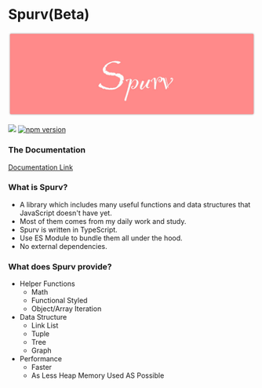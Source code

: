 # Spurv(Beta)

![avatar](logo.png)

[![](https://data.jsdelivr.com/v1/package/npm/spurv/badge)](https://www.jsdelivr.com/package/npm/spurv)
[![npm version](https://badge.fury.io/js/spurv.svg)](https://badge.fury.io/js/spurv)

### The Documentation
[Documentation Link](https://freeyayo.github.io/ifoo/#/)

### What is Spurv?
- A library which includes many useful functions and data structures that JavaScript doesn't have yet.
- Most of them comes from my daily work and study.
- Spurv is written in TypeScript.
- Use ES Module to bundle them all under the hood.
- No external dependencies.

### What does Spurv provide?

- Helper Functions 
    - Math
    - Functional Styled
    - Object/Array Iteration
- Data Structure
    - Link List
    - Tuple
    - Tree
    - Graph
- Performance
    - Faster
    - As Less Heap Memory Used AS Possible
